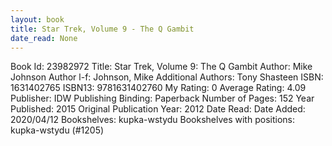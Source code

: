 ```yaml
---
layout: book
title: Star Trek, Volume 9 - The Q Gambit
date_read: None
---
```


Book Id: 23982972
Title: Star Trek, Volume 9: The Q Gambit
Author: Mike Johnson
Author l-f: Johnson, Mike
Additional Authors: Tony Shasteen
ISBN: 1631402765
ISBN13: 9781631402760
My Rating: 0
Average Rating: 4.09
Publisher: IDW Publishing
Binding: Paperback
Number of Pages: 152
Year Published: 2015
Original Publication Year: 2012
Date Read: 
Date Added: 2020/04/12
Bookshelves: kupka-wstydu
Bookshelves with positions: kupka-wstydu (#1205)

